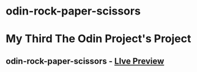 # odin-rock-paper-scissors
# My Third The Odin Project's Project

## odin-rock-paper-scissors  - [LIve Preview](https://shivmohan-pal.github.io/odin-rock-paper-scissors/index.html)


